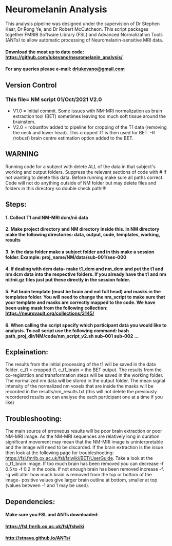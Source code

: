 # Neuromelanin Analysis

This analysis pipeline was designed under the supervision of Dr Stephen Kaar,  Dr Rong Ye, and Dr Robert McCutcheon. This script packages together FMRIB Software Library (FSL) and Advanced Normalization Tools (ANTs) to allow automatic processing of Neuromelanin-sensitive MRI data.

#### Download the most up to date code: https://github.com/lukevano/neuromelanin_analysis/

#### For any queries please e-mail: drlukevano@gmail.com

## Version Control

### This file= NM script 01/Oct/2021 V2.0

- V1.0 = Initial commit. Some issues with NM-MRI normalization as brain extraction tool (BET) sometimes leaving too much soft tissue around the brainstem.
- V2.0 = robustfov added to pipeline for cropping of the T1 data (removing the neck and lower head). This cropped T1 is then used for BET. -R (robust) brain centre estimation option added to the BET.

## WARNING

Running code for a subject with delete ALL of the data in that subject's working and output folders. Suppress the relevant sections of code with # if not wanting to delete this data. Before running make sure all paths correct. Code will not do anything outside of NM folder but may delete files and folders in this directory so double check path!!!!

## Steps:

#### 1. Collect T1 and NM-MRI dcm/nii data
#### 2. Make project directory and NM directory inside this. In NM directory make the following directories: data, output, code, templates, working, results
#### 3. In the data folder make a subject folder and in this make a session folder. Example: proj_name/NM/data/sub-001/ses-000
#### 4. If dealing with dcm data- make t1_dcm and nm_dcm and put the t1 and nm dcm data into the respective folders. If you already have the t1 and nm nii/nii.gz files just put these directly in the session folder.
#### 5. Put brain template (must be brain and not full head) and masks in the templates folder. You will need to change the nm_script to make sure that your template and masks are correctly mapped to the code. We have been using mask from the following collection: https://neurovault.org/collections/3145/
#### 6. When calling the script specify which participant data you would like to analysis. To call script use the following command: bash path_proj_dir/NM/code/nm_script_v2.sh sub-001 sub-002 ...

## Explaination:

The results from the initial processing of the t1 will be saved in the data folder. c_t1 = cropped t1, c_t1_brain = the BET output. The results from the co-registrtion and transformation steps will be saved in the working folder. The normalized nm data will be stored in the output folder. The mean signal intensity of the normalized nm voxels that are inside the masks will be recorded in the results/nm_results.txt (this will not delete the previously recordered results so can analyse the each participant one at a time if you like)

## Troubleshooting:

The main source of erroneous results will be poor brain extraction or poor NM-MRI image. As the NM-MRI sequences are relatively long in duration significant movement may mean that the NM-MRI image is uninterpretable and the image will need to be discarded. If the brain extraction is the issue then look at the following page for troubleshooting: https://fsl.fmrib.ox.ac.uk/fsl/fslwiki/BET/UserGuide. Take a look at the c_t1_brain image. If too much brain has been removed you can decrease -f 0.5 to -f 0.2 in the code. If not enough brain has been removed increase -f. -g will alter how much brain is removed from the top or bottom of the image- positive values give larger brain outline at bottom, smaller at top (values between -1 and 1 may be used).

## Dependencies:

#### Make sure you FSL and ANTs downloaded:
#### https://fsl.fmrib.ox.ac.uk/fsl/fslwiki
#### http://stnava.github.io/ANTs/
